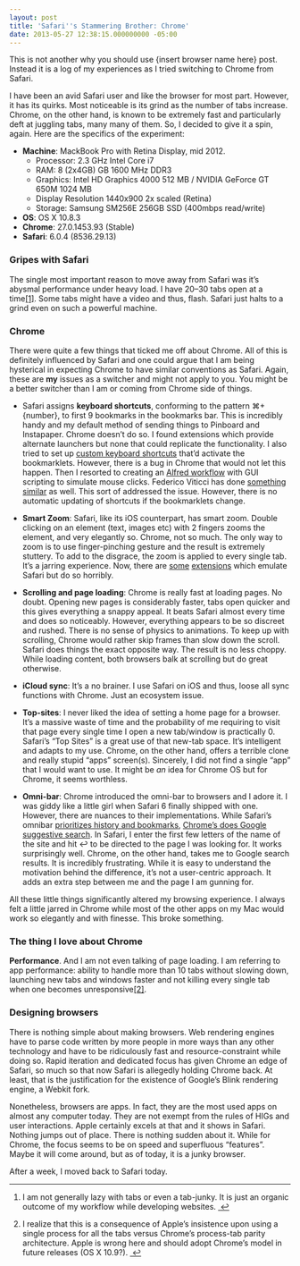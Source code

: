 ```yaml
---
layout: post
title: 'Safari''s Stammering Brother: Chrome'
date: 2013-05-27 12:38:15.000000000 -05:00
---
```

<p>This is not another why you should use {insert browser name here} post. Instead it is a log of my experiences as I tried switching to Chrome from Safari.</p>

<p>I have been an avid Safari user and like the browser for most part. However, it has its quirks. Most noticeable is its grind as the number of tabs increase. Chrome, on the other hand, is known to be extremely fast and particularly deft at juggling tabs, many many of them. So, I decided to give it a spin, again. Here are the specifics of the experiment:</p>

<ul>
<li><strong>Machine</strong>: MackBook Pro with Retina Display, mid 2012.

<ul>
<li>Processor: 2.3 GHz Intel Core i7</li>
<li>RAM: 8 (2x4GB) GB 1600 MHz DDR3</li>
<li>Graphics: Intel HD Graphics 4000 512 MB / NVIDIA GeForce GT 650M 1024 MB</li>
<li>Display Resolution 1440x900 2x scaled (Retina)</li>
<li>Storage: Samsung SM256E 256GB SSD (400mbps read/write)</li>
</ul></li>
<li><strong>OS</strong>: OS X 10.8.3</li>
<li><strong>Chrome</strong>: 27.0.1453.93 (Stable)</li>
<li><strong>Safari</strong>: 6.0.4 (8536.29.13)</li>
</ul>

<h3>Gripes with Safari</h3>

<p>The single most important reason to move away from Safari was it&#8217;s abysmal performance under heavy load. I have 20&#8211;30 tabs open at a time<a href="#fn:1" id="fnref:1" title="see footnote" class="footnote">[1]</a>. Some tabs might have a video and thus, flash. Safari just halts to a grind even on such a powerful machine.</p>

<h3>Chrome</h3>

<p>There were quite a few things that ticked me off about Chrome. All of this is definitely influenced by Safari and one could argue that I am being hysterical in expecting Chrome to have similar conventions as Safari. Again, these are <strong>my</strong> issues as a switcher and might not apply to you. You might be a better switcher than I am or coming from Chrome side of things. </p>

<ul>
<li><p>Safari assigns <strong>keyboard shortcuts</strong>, conforming to the pattern ⌘+{number}, to first 9 bookmarks in the bookmarks bar. This is incredibly handy and my default method of sending things to Pinboard and Instapaper. Chrome doesn&#8217;t do so. I found extensions which provide alternate launchers but none that could replicate the functionality. I also tried to set up <a href="http://5typos.net/post/6611916064/keyboard-shortcuts-for-bookmarklet-on-google-Chrome">custom keyboard shortcuts</a> that&#8217;d activate the bookmarklets. However, there is a bug in Chrome that would not let this happen. Then I resorted to creating an <a href="https://www.dropbox.com/s/6bmbx5afy71ohsw/Chrome%20Bookmarks.alfredworkflow?v=1mci">Alfred workflow</a> with GUI scripting to simulate mouse clicks. Federico Viticci has done <a href="http://www.macstories.net/links/launch-Chrome-bookmarklets-with-keyboard-shortcuts/">something similar</a> as well. This sort of addressed the issue. However, there is no automatic updating of shortcuts if the bookmarklets change.</p></li>
<li><p><strong>Smart Zoom</strong>: Safari, like its iOS counterpart, has smart zoom. Double clicking on an element (text, images etc) with 2 fingers zooms the element, and very elegantly so. Chrome, not so much. The only way to zoom is to use finger-pinching gesture and the result is extremely stuttery. To add to the disgrace, the zoom is applied to every single tab. It&#8217;s a jarring experience. Now, there are <a href="https://Chrome.google.com/webstore/detail/smooth-gestures/lfkgmnnajiljnolcgolmmgnecgldgeld?hl=en">some</a> <a href="https://Chrome.google.com/webstore/detail/dblclickzoomin/flcpghpdcjpneanjmojaimmmghnoondg?utm_source=Chrome-ntp-icon">extensions</a> which emulate Safari but do so horribly.</p></li>
<li><p><strong>Scrolling and page loading</strong>: Chrome is really fast at loading pages. No doubt. Opening new pages is considerably faster, tabs open quicker and this gives everything a snappy appeal. It beats Safari almost every time and does so noticeably. However, everything appears to be so discreet and rushed. There is no sense of physics to animations. To keep up with scrolling, Chrome would rather skip frames than slow down the scroll. Safari does things the exact opposite way. The result is no less choppy. While loading content, both browsers balk at scrolling but do great otherwise. </p></li>
<li><p><strong>iCloud sync</strong>: It&#8217;s a no brainer. I use Safari on iOS and thus, loose all sync functions with Chrome. Just an ecosystem issue.</p></li>
<li><p><strong>Top-sites</strong>: I never liked the idea of setting a home page for a browser. It&#8217;s a massive waste of time and the probability of me requiring to visit that page every single time I open a new tab/window is practically 0. Safari&#8217;s &#8220;Top Sites&#8221; is a great use of that new-tab space. It&#8217;s intelligent and adapts to my use. Chrome, on the other hand, offers a terrible clone and really stupid &#8220;apps&#8221; screen(s). Sincerely, I did not find a single &#8220;app&#8221; that I would want to use. It might be <em>an</em> idea for Chrome OS but for Chrome, it seems worthless.</p></li>
<li><p><strong>Omni-bar</strong>: Chrome introduced the omni-bar to browsers and I adore it. I was giddy like a little girl when Safari 6 finally shipped with one. However, there are nuances to their implementations. While Safari&#8217;s omnibar <a href="http://spinhalf.net/?attachment_id=546">prioritizes history and bookmarks</a>, <a href="http://spinhalf.net/?attachment_id=545">Chrome&#8217;s does Google suggestive search</a>. In Safari, I enter the first few letters of the name of the site and hit ↩ to be directed to the page I was looking for. It works surprisingly well. Chrome, on the other hand, takes me to Google search results. It is incredibly frustrating. While it is easy to understand the motivation behind the difference, it&#8217;s not a user-centric approach. It adds an extra step between me and the page I am gunning for. </p></li>
</ul>

<p>All these little things significantly altered my browsing experience. I always felt a little jarred in Chrome while most of the other apps on my Mac would work so elegantly and with finesse. This broke something.</p>

<h3>The thing I love about Chrome</h3>

<p><strong>Performance</strong>. And I am not even talking of page loading. I am referring to app performance: ability to handle more than 10 tabs without slowing down, launching new tabs and windows faster and not killing every single tab when one becomes unresponsive<a href="#fn:2" id="fnref:2" title="see footnote" class="footnote">[2]</a>.</p>

<h3>Designing browsers</h3>

<p>There is nothing simple about making browsers. Web rendering engines have to parse code written by more people in more ways than any other technology and have to be ridiculously fast and resource-constraint while doing so. Rapid iteration and dedicated focus has given Chrome an edge of Safari, so much so that now Safari is allegedly holding Chrome back. At least, that is the justification for the existence of Google&#8217;s Blink rendering engine, a Webkit fork.</p>

<p>Nonetheless, browsers are apps. In fact, they are the most used apps on almost any computer today. They are not exempt from the rules of HIGs and user interactions. Apple certainly excels at that and it shows in Safari. Nothing jumps out of place. There is nothing sudden about it. While for Chrome, the focus seems to be on speed and superfluous &#8220;features&#8221;. Maybe it will come around, but as of today, it is a junky browser.</p>

<p>After a week, I moved back to Safari today.</p>

<div class="footnotes">
<hr />
<ol>

<li id="fn:1">
<p>I am not generally lazy with tabs or even a tab-junky. It is just an organic outcome of my workflow while developing websites.  <a href="#fnref:1" title="return to article" class="reversefootnote">&#160;&#8617;</a></p>
</li>

<li id="fn:2">
<p>I realize that this is a consequence of Apple&#8217;s insistence upon using a single process for all the tabs versus Chrome&#8217;s process-tab parity architecture. Apple is wrong here and should adopt Chrome&#8217;s model in future releases (OS X 10.9?). <a href="#fnref:2" title="return to article" class="reversefootnote">&#160;&#8617;</a></p>
</li>

</ol>
</div>
